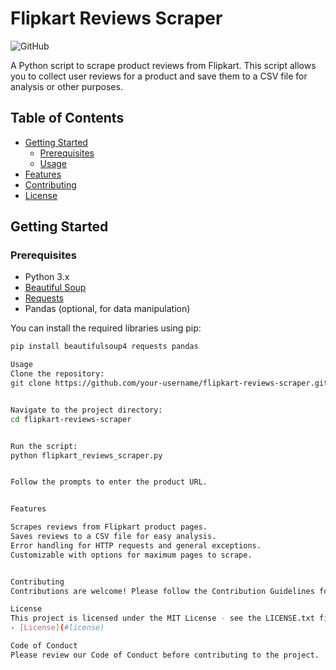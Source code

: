 # Flipkart Reviews Scraper

![GitHub](https://img.shields.io/github/license/your-username/flipkart-reviews-scraper)

A Python script to scrape product reviews from Flipkart. This script allows you to collect user reviews for a product and save them to a CSV file for analysis or other purposes.

## Table of Contents

- [Getting Started](#getting-started)
  - [Prerequisites](#prerequisites)
  - [Usage](#usage)
- [Features](#features)
- [Contributing](#contributing)
- [License](#license)

## Getting Started

### Prerequisites

- Python 3.x
- [Beautiful Soup](https://www.crummy.com/software/BeautifulSoup/)
- [Requests](https://pypi.org/project/requests/)
- Pandas (optional, for data manipulation)

You can install the required libraries using pip:

```bash
pip install beautifulsoup4 requests pandas

Usage
Clone the repository:
git clone https://github.com/your-username/flipkart-reviews-scraper.git


Navigate to the project directory:
cd flipkart-reviews-scraper


Run the script:
python flipkart_reviews_scraper.py


Follow the prompts to enter the product URL.


Features

Scrapes reviews from Flipkart product pages.
Saves reviews to a CSV file for easy analysis.
Error handling for HTTP requests and general exceptions.
Customizable with options for maximum pages to scrape.


Contributing
Contributions are welcome! Please follow the Contribution Guidelines for details on how to contribute to this project.

License
This project is licensed under the MIT License - see the LICENSE.txt file for details.
- [License](#license)

Code of Conduct
Please review our Code of Conduct before contributing to the project.
